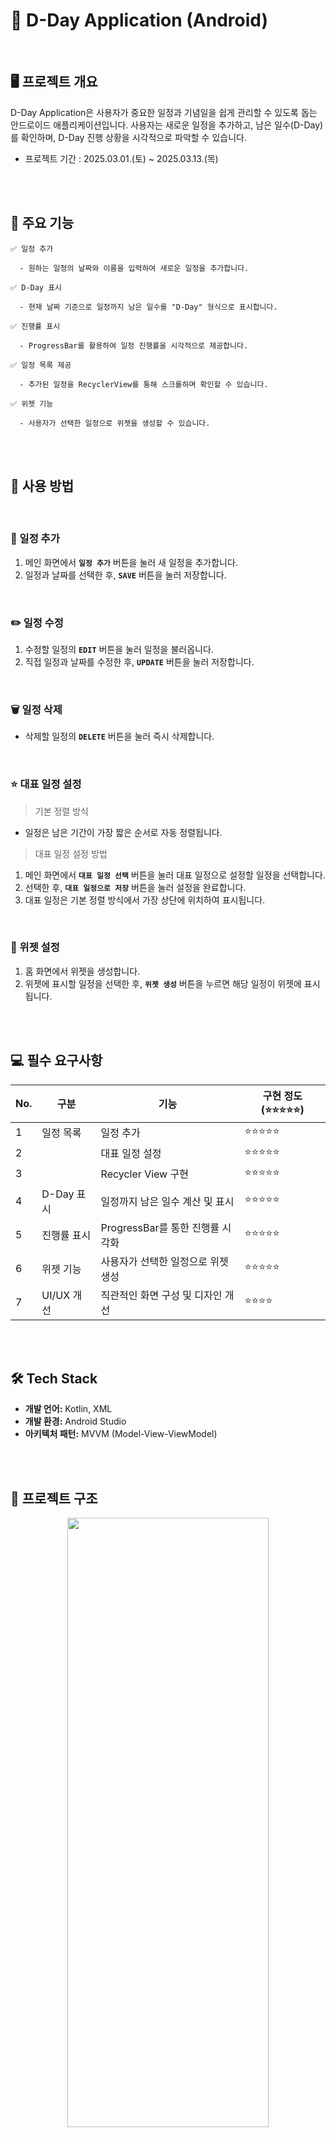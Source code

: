 # 📱 D-Day Application (Android)

<br>

## 🖥️ 프로젝트 개요

D-Day Application은 사용자가 중요한 일정과 기념일을 쉽게 관리할 수 있도록 돕는 안드로이드 애플리케이션입니다.
사용자는 새로운 일정을 추가하고, 남은 일수(D-Day)를 확인하며, D-Day 진행 상황을 시각적으로 파악할 수 있습니다.

- 프로젝트 기간 : 2025.03.01.(토)  ~ 2025.03.13.(목)


<br><br>


## 📝 주요 기능

    ✅ 일정 추가

      - 원하는 일정의 날짜와 이름을 입력하여 새로운 일정을 추가합니다.

    ✅ D-Day 표시

      - 현재 날짜 기준으로 일정까지 남은 일수를 "D-Day" 형식으로 표시합니다.
        
    ✅ 진행률 표시

      - ProgressBar를 활용하여 일정 진행률을 시각적으로 제공합니다.

    ✅ 일정 목록 제공

      - 추가된 일정을 RecyclerView를 통해 스크롤하며 확인할 수 있습니다.

    ✅ 위젯 기능

      - 사용자가 선택한 일정으로 위젯을 생성할 수 있습니다.

<br><br>


## 🚀 사용 방법  

<br>

### 📌 일정 추가  
1. 메인 화면에서 **`일정 추가`** 버튼을 눌러 새 일정을 추가합니다.  
2. 일정과 날짜를 선택한 후, **`SAVE`** 버튼을 눌러 저장합니다.  

<br>

### ✏️ 일정 수정  
1. 수정할 일정의 **`EDIT`** 버튼을 눌러 일정을 불러옵니다.  
2. 직접 일정과 날짜를 수정한 후, **`UPDATE`** 버튼을 눌러 저장합니다.  

<br>

### 🗑️ 일정 삭제  
- 삭제할 일정의 **`DELETE`** 버튼을 눌러 즉시 삭제합니다.  

<br>

### ⭐ 대표 일정 설정  

  > 기본 정렬 방식
  - 일정은 남은 기간이 가장 짧은 순서로 자동 정렬됩니다.  

  > 대표 일정 설정 방법
  1. 메인 화면에서 **`대표 일정 선택`** 버튼을 눌러 대표 일정으로 설정할 일정을 선택합니다.  
  2. 선택한 후, **`대표 일정으로 저장`** 버튼을 눌러 설정을 완료합니다.  
  3. 대표 일정은 기본 정렬 방식에서 가장 상단에 위치하여 표시됩니다.  

<br>

### 📲 위젯 설정  
1. 홈 화면에서 위젯을 생성합니다.  
2. 위젯에 표시할 일정을 선택한 후, **`위젯 생성`** 버튼을 누르면 해당 일정이 위젯에 표시됩니다.  



<br><br>


## 💻 필수 요구사항

| No.  | 구분               | 기능                                 | 구현 정도(⭐⭐⭐⭐⭐)                                            |
| ---- | ------------------ | ------------------------------------ | ----------------------------------------------------------- |
| 1 | 일정 목록 | 일정 추가 | ⭐⭐⭐⭐⭐ |
| 2 | | 대표 일정 설정 | ⭐⭐⭐⭐⭐ |
| 3 | | Recycler View 구현 | ⭐⭐⭐⭐⭐ |
| 4	| D-Day 표시 |	일정까지 남은 일수 계산 및 표시 |	⭐⭐⭐⭐⭐ |
| 5	| 진행률 표시 |	ProgressBar를 통한 진행률 시각화 | ⭐⭐⭐⭐⭐ |
| 6	| 위젯 기능 |	사용자가 선택한 일정으로 위젯 생성 | ⭐⭐⭐⭐⭐ |
| 7	| UI/UX 개선 |	직관적인 화면 구성 및 디자인 개선 |	⭐⭐⭐⭐ |


<br><br>


## 🛠 Tech Stack

- **개발 언어:** Kotlin, XML
- **개발 환경:** Android Studio
- **아키텍처 패턴:** MVVM (Model-View-ViewModel)

<br><br>



## 📂 프로젝트 구조

<p align="center">
  <img src="https://github.com/user-attachments/assets/3b0c198a-fb07-4cf1-94af-d4faa40368c8" width="80%" height="50%" alt=" ">
</p>




<br><br>

## 🎥 실행 영상  

 **이미지 클릭 시 실행 영상으로 이동**  

<p align="center">
  <a href="https://youtube.com/shorts/Yisq9c2B4DM?feature=share">
    <img src="https://github.com/user-attachments/assets/360b56a2-fc59-4893-a410-bcbffdb0f39f" width="50%" height="40%" alt="실행 영상 보기">
  </a>
</p>

<br>

### 📲 갤럭시 S20 실행 화면  

| **아이콘 & 메인화면** | **일정 목록 & 수정** | **일정 삭제 & 대표 일정 설정** |
|----------------------|---------------------|--------------------------|
| **▶️ 디데이앱 아이콘**<br>![img1](https://github.com/user-attachments/assets/de694bfe-e5bc-4767-839e-0c27e0cae9b7) | **▶️ 일정 목록**<br>![img3](https://github.com/user-attachments/assets/92346d0f-8599-4246-b22a-ccd9637ae48d) | **▶️ 일정 삭제**<br>![img5](https://github.com/user-attachments/assets/206c3ade-9e4f-49c0-822b-e43fc6fabb2f) | 
| **▶️ 메인 화면**<br>![img2](https://github.com/user-attachments/assets/4ad41dbe-b36e-4fdf-bfd9-2003acfeb91a) | **▶️ 일정 수정**<br>![img4](https://github.com/user-attachments/assets/2dcbd218-7292-4dcc-8c92-ee86e2a5c81f) | **▶️ 대표 일정 설정**<br>![img6](https://github.com/user-attachments/assets/83cdb2d5-7aa3-4d44-a173-1189840a60b0) |

| **대표 일정 & 위젯 설정** | **위젯 선택 & 화면 표시** | **위젯 추가 & 크기 조절** |
|------------------------|-----------------------|------------------------|
| **▶️ 대표 일정 상단 위치**<br>![img7](https://github.com/user-attachments/assets/3ad928d9-949e-4a15-aa05-4b4962bbad4d) | **▶️ 위젯에 표시될 일정 선택**<br>![img9](https://github.com/user-attachments/assets/76c3e94a-5c40-401d-bc0c-d2206477584a) | **▶️ 위젯 여러 개 생성 가능**<br>![img11](https://github.com/user-attachments/assets/0a91e951-b334-46fd-8968-c5dc0914a2ea) |
| **▶️ 위젯 설정 가능**<br>![img8](https://github.com/user-attachments/assets/d9fa8df0-30c7-47f5-a264-b594fea26df1) | **▶️ 위젯 화면**<br>![img10](https://github.com/user-attachments/assets/4642f095-3468-4a04-849c-930ff877f394) | **▶️ 위젯 가로 사이즈 조절**<br>![img12](https://github.com/user-attachments/assets/4ceb645e-1674-4457-ab88-ecb99af740b8) |

📌 **[앱 아이콘 이미지 출처](https://m.blog.naver.com/jobobo12/223115307453)**




<br><br>

## 📅개발일지

| No.  | Date     | Function   | ToDo                                                         | Done                                                         |
| ---- | -------- | ------ | ------------------------------------------------------------ | ------------------------------------------------------------ |


<br><br>



## 🔥이슈 관리

| No.   | Content                                                      | Solve    | follow-up                                                    |
| ---- | ------------------------------------------------------------ | -------- | ------------------------------------------------------------ |


<br><br>

